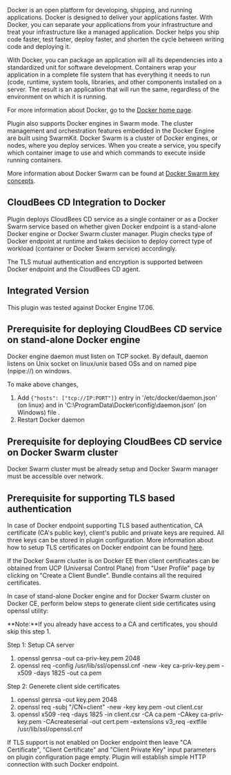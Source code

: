 Docker is an open platform for developing, shipping, and running applications. Docker is designed to deliver your applications faster. With Docker, you can separate your applications from your infrastructure and treat your infrastructure like a managed application. Docker helps you ship code faster, test faster, deploy faster, and shorten the cycle between writing code and deploying it.

With Docker, you can package an application will all its dependencies into a standardized unit for software development. Containers wrap your application in a complete file system that has everything it needs to run (code, runtime, system tools, libraries, and other components installed on a server. The result is an application that will run the same, regardless of the environment on which it is running.

For more information about Docker, go to the [Docker home page](http://www.docker.com/).

Plugin also supports Docker engines in Swarm mode. The cluster management and orchestration features embedded in the Docker Engine are built using SwarmKit. Docker Swarm is a cluster of Docker engines, or nodes, where you deploy services. When you create a service, you specify which container image to use and which commands to execute inside running containers.

More information about Docker Swarm can be found at [Docker Swarm key concepts](https://docs.docker.com/engine/swarm/key-concepts/).

CloudBees CD Integration to Docker
----------------------------------

Plugin deploys CloudBees CD service as a single container or as a Docker Swarm service based on whether given Docker endpoint is a stand-alone Docker engine or Docker Swarm cluster manager. Plugin checks type of Docker endpoint at runtime and takes decision to deploy correct type of workload (container or Docker Swarm service) accordingly.

The TLS mutual authentication and encryption is supported between Docker endpoint and the CloudBees CD agent.

Integrated Version
------------------

This plugin was tested against Docker Engine 17.06.

Prerequisite for deploying CloudBees CD service on stand-alone Docker engine
----------------------------------------------------------------------------

Docker engine daemon must listen on TCP socket. By default, daemon listens on Unix socket on linux/unix based OSs and on named pipe (npipe://) on windows.

To make above changes,

1.  Add `{"hosts": ["tcp://IP:PORT"]}` entry in \'/etc/docker/daemon.json\' (on linux) and in \'C:\\ProgramData\\Docker\\config\\daemon.json\' (on Windows) file .
2.  Restart Docker daemon

Prerequisite for deploying CloudBees CD service on Docker Swarm cluster
-----------------------------------------------------------------------

Docker Swarm cluster must be already setup and Docker Swarm manager must be accessible over network.

Prerequisite for supporting TLS based authentication
----------------------------------------------------

In case of Docker endpoint supporting TLS based authentication, CA certificate (CA\'s public key), client\'s public and private keys are required. All three keys can be stored in plugin configuration. More information about how to setup TLS certificates on Docker endpoint can be found [here](https://github.com/docker/docker.github.io/blob/master/swarm/configure-tls.md).

If the Docker Swarm cluster is on Docker EE then client certificates can be obtained from UCP (Universal Control Plane) from \"User Profile\" page by clicking on \"Create a Client Bundle\". Bundle contains all the required certificates.

In case of stand-alone Docker engine and for Docker Swarm cluster on Docker CE, perform below steps to generate client side certificates using openssl utility:

**Note:**If you already have access to a CA and certificates, you should skip this step 1.

Step 1: Setup CA server

1.  openssl genrsa -out ca-priv-key.pem 2048
2.  openssl req -config /usr/lib/ssl/openssl.cnf -new -key ca-priv-key.pem -x509 -days 1825 -out ca.pem

Step 2: Generete client side certificates

1.  openssl genrsa -out key.pem 2048
2.  openssl req -subj \"/CN=client\" -new -key key.pem -out client.csr
3.  openssl x509 -req -days 1825 -in client.csr -CA ca.pem -CAkey ca-priv-key.pem -CAcreateserial -out cert.pem -extensions v3_req -extfile /usr/lib/ssl/openssl.cnf

If TLS support is not enabled on Docker endpoint then leave \"CA Certificate\", \"Client Certificate\" and \"Client Private Key\" input parameters on plugin configuration page empty. Plugin will establish simple HTTP connection with such Docker endpoint.
